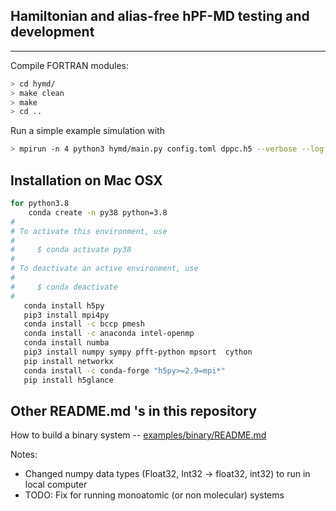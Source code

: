 ## Hamiltonian and alias-free hPF-MD testing and development
---------
Compile FORTRAN modules:
```bash
> cd hymd/
> make clean
> make
> cd ..
```

Run a simple example simulation with
```bash
> mpirun -n 4 python3 hymd/main.py config.toml dppc.h5 --verbose --logfile log.txt
```

## Installation on Mac OSX  
```bash
for python3.8
    conda create -n py38 python=3.8
#
# To activate this environment, use
#
#     $ conda activate py38
#
# To deactivate an active environment, use
#
#     $ conda deactivate
#
   conda install h5py
   pip3 install mpi4py
   conda install -c bccp pmesh
   conda install -c anaconda intel-openmp
   conda install numba
   pip3 install numpy sympy pfft-python mpsort  cython
   pip install networkx
   conda install -c conda-forge "h5py>=2.9=mpi*"
   pip install h5glance
```
## Other README.md 's in this repository
How to build a binary system -- [examples/binary/README.md](https://github.com/Cascella-Group-UiO/HyMD-2021/tree/pressure/examples/binary)

Notes:
- Changed numpy data types (Float32, Int32 -> float32, int32) to run in local computer
- TODO: Fix for running monoatomic (or non molecular) systems
